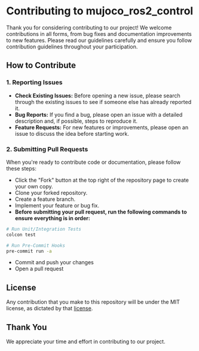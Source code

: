 # Contributing to mujoco_ros2_control

Thank you for considering contributing to our project! We welcome contributions in all forms, from bug fixes and documentation improvements to new features. Please read our guidelines carefully and ensure you follow contribution guidelines throughout your participation.

## How to Contribute

### 1. Reporting Issues

- **Check Existing Issues:** Before opening a new issue, please search through the existing issues to see if someone else has already reported it.
- **Bug Reports:** If you find a bug, please open an issue with a detailed description and, if possible, steps to reproduce it.
- **Feature Requests:** For new features or improvements, please open an issue to discuss the idea before starting work.

### 2. Submitting Pull Requests

When you're ready to contribute code or documentation, please follow these steps:

- Click the "Fork" button at the top right of the repository page to create your own copy.
- Clone your forked repository.
- Create a feature branch.
- Implement your feature or bug fix.
- **Before submitting your pull request, run the following commands to ensure everything is in order:**

```bash
# Run Unit/Integration Tests
colcon test
```

```bash
# Run Pre-Commit Hooks
pre-commit run -a
```

- Commit and push your changes
- Open a pull request

## License

Any contribution that you make to this repository will
be under the MIT license, as dictated by that
[license](https://opensource.org/licenses/MIT).

## Thank You

We appreciate your time and effort in contributing to our project.
